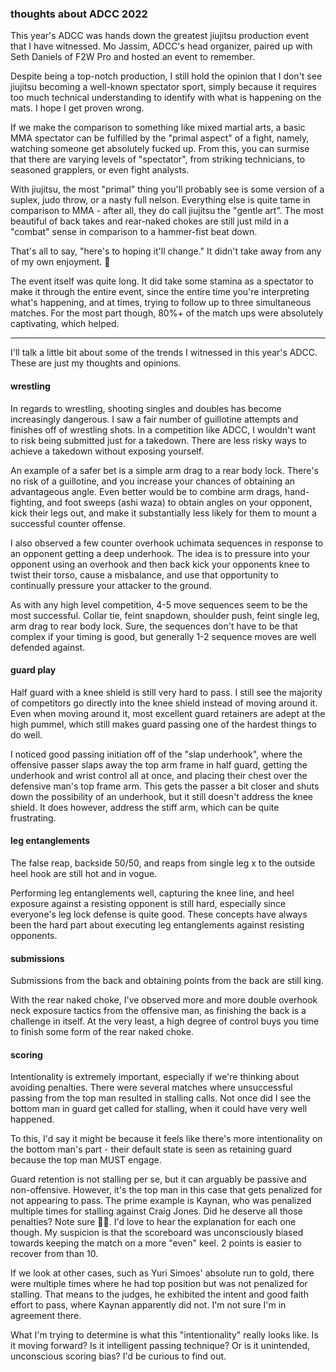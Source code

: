 ### thoughts about ADCC 2022

This year's ADCC was hands down the greatest jiujitsu production event that I have witnessed. Mo Jassim, ADCC's head organizer, paired up with Seth Daniels of F2W Pro and hosted an event to remember. 

Despite being a top-notch production, I still hold the opinion that I don't see jiujitsu becoming a well-known spectator sport, simply because it requires too much technical understanding to identify with what is happening on the mats. I hope I get proven wrong.

If we make the comparison to something like mixed martial arts, a basic MMA spectator can be fulfilled by the "primal aspect" of a fight, namely, watching someone get absolutely fucked up. From this, you can surmise that there are varying levels of "spectator", from striking technicians, to seasoned grapplers, or even fight analysts. 

With jiujitsu, the most "primal" thing you'll probably see is some version of a suplex, judo throw, or a nasty full nelson. Everything else is quite tame in comparison to MMA - after all, they do call jiujitsu the "gentle art". The most beautiful of back takes and rear-naked chokes are still just mild in a "combat" sense in comparison to a hammer-fist beat down.

That's all to say, "here's to hoping it'll change." It didn't take away from any of my own enjoyment. 🍻

The event itself was quite long. It did take some stamina as a spectator to make it through the entire event, since the entire time you're interpreting what's happening, and at times, trying to follow up to three simultaneous matches. For the most part though, 80%+ of the match ups were absolutely captivating, which helped.

---

I'll talk a little bit about some of the trends I witnessed in this year's ADCC. These are just my thoughts and opinions.

#### wrestling 

In regards to wrestling, shooting singles and doubles has become increasingly dangerous. I saw a fair number of guillotine attempts and finishes off of wrestling shots. In a competition like ADCC, I wouldn't want to risk being submitted just for a takedown. There are less risky ways to achieve a takedown without exposing yourself. 

An example of a safer bet is a simple arm drag to a rear body lock. There's no risk of a guillotine, and you increase your chances of obtaining an advantageous angle. Even better would be to combine arm drags, hand-fighting, and foot sweeps (ashi waza) to obtain angles on your opponent, kick their legs out, and make it substantially less likely for them to mount a successful counter offense. 

I also observed a few counter overhook uchimata sequences in response to an opponent getting a deep underhook. The idea is to pressure into your opponent using an overhook and then back kick your opponents knee to twist their torso, cause a misbalance, and use that opportunity to continually pressure your attacker to the ground. 

As with any high level competition, 4-5 move sequences seem to be the most successful. Collar tie, feint snapdown, shoulder push, feint single leg, arm drag to rear body lock. Sure, the sequences don't have to be that complex if your timing is good, but generally 1-2 sequence moves are well defended against.

#### guard play 

Half guard with a knee shield is still very hard to pass. I still see the majority of competitors go directly into the knee shield instead of moving around it. Even when moving around it, most excellent guard retainers are adept at the high pummel, which still makes guard passing one of the hardest things to do well.

I noticed good passing initiation off of the "slap underhook", where the offensive passer slaps away the top arm frame in half guard, getting the underhook and wrist control all at once, and placing their chest over the defensive man's top frame arm. This gets the passer a bit closer and shuts down the possibility of an underhook, but it still doesn't address the knee shield. It does however, address the stiff arm, which can be quite frustrating.

#### leg entanglements

The false reap, backside 50/50, and reaps from single leg x to the outside heel hook are still hot and in vogue.

Performing leg entanglements well, capturing the knee line, and heel exposure against a resisting opponent is still hard, especially since everyone's leg lock defense is quite good. These concepts have always been the hard part about executing leg entanglements against resisting opponents. 

#### submissions

Submissions from the back and obtaining points from the back are still king. 

With the rear naked choke, I've observed more and more double overhook neck exposure tactics from the offensive man, as finishing the back is a challenge in itself. At the very least, a high degree of control buys you time to finish some form of the rear naked choke.

#### scoring

Intentionality is extremely important, especially if we're thinking about avoiding penalties. There were several matches where unsuccessful passing from the top man resulted in stalling calls. Not once did I see the bottom man in guard get called for stalling, when it could have very well happened. 

To this, I'd say it might be because it feels like there's more intentionality on the bottom man's part - their default state is seen as retaining guard because the top man MUST engage. 

Guard retention is not stalling per se, but it can arguably be passive and non-offensive. However, it's the top man in this case that gets penalized for not appearing to pass. The prime example is Kaynan, who was penalized multiple times for stalling against Craig Jones. Did he deserve all those penalties? Note sure 🤷‍♂️. I'd love to hear the explanation for each one though. My suspicion is that the scoreboard was unconsciously biased towards keeping the match on a more "even" keel. 2 points is easier to recover from than 10. 

If we look at other cases, such as Yuri Simoes' absolute run to gold, there were multiple times where he had top position but was not penalized for stalling. That means to the judges, he exhibited the intent and good faith effort to pass, where Kaynan apparently did not. I'm not sure I'm in agreement there. 

What I'm trying to determine is what this "intentionality" really looks like. Is it moving forward? Is it intelligent passing technique? Or is it unintended, unconscious scoring bias? I'd be curious to find out.